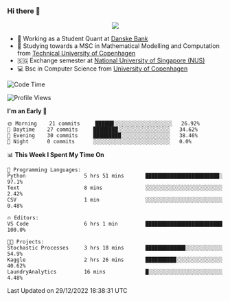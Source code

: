 ### Hi there 👋

<p align="center">
  <img src="https://media4.giphy.com/media/3ohzdKy5Z8TChSDuiA/giphy.gif?cid=ecf05e47r69cojk56gup9q8mep9liy48s94dn2uxsfh6fv39&rid=giphy.gif&ct=g" />
</p>

* 🏦 Working as a Student Quant at [Danske Bank](https://danskebank.dk)
* 🧮 Studying towards a MSC in Mathematical Modelling and Computation from [Technical University of Copenhagen](https://www.dtu.dk)
* 🇸🇬 Exchange semester at [National University of Singapore (NUS)](https://www.nus.edu.sg)
* 💻 Bsc in Computer Science from [University of Copenhagen](https://www.ku.dk/english/)


<!--START_SECTION:waka-->
![Code Time](http://img.shields.io/badge/Code%20Time-60%20hrs%2021%20mins-blue)

![Profile Views](http://img.shields.io/badge/Profile%20Views-0-blue)

**I'm an Early 🐤** 

```text
🌞 Morning    21 commits     ██████░░░░░░░░░░░░░░░░░░░   26.92% 
🌆 Daytime    27 commits     ████████░░░░░░░░░░░░░░░░░   34.62% 
🌃 Evening    30 commits     █████████░░░░░░░░░░░░░░░░   38.46% 
🌙 Night      0 commits      ░░░░░░░░░░░░░░░░░░░░░░░░░   0.0%

```


📊 **This Week I Spent My Time On** 

```text
💬 Programming Languages: 
Python                   5 hrs 51 mins       ████████████████████████░   97.1% 
Text                     8 mins              ░░░░░░░░░░░░░░░░░░░░░░░░░   2.42% 
CSV                      1 min               ░░░░░░░░░░░░░░░░░░░░░░░░░   0.48%

🔥 Editors: 
VS Code                  6 hrs 1 min         █████████████████████████   100.0%

🐱‍💻 Projects: 
Stochastic Processes     3 hrs 18 mins       █████████████░░░░░░░░░░░░   54.9% 
Kaggle                   2 hrs 26 mins       ██████████░░░░░░░░░░░░░░░   40.62% 
LaundryAnalytics         16 mins             █░░░░░░░░░░░░░░░░░░░░░░░░   4.48%

```


 Last Updated on 29/12/2022 18:38:31 UTC
<!--END_SECTION:waka-->
